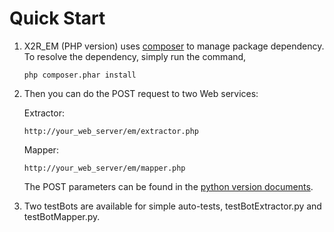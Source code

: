 Quick Start
===========

1. X2R_EM (PHP version) uses [composer](https://getcomposer.org/) to manage package dependency. To resolve the dependency, simply run the command, 
    ```
    php composer.phar install
    ```
    
2. Then you can do the POST request to two Web services:
    
    Extractor: 
    
    ```
    http://your_web_server/em/extractor.php
    ```
    
    Mapper:
    
    ```
    http://your_web_server/em/mapper.php
    ```
    
    The POST parameters can be found in the [python version documents](http://x2r-me.readthedocs.org/en/latest/). 
3. Two testBots are available for simple auto-tests, testBotExtractor.py and testBotMapper.py.